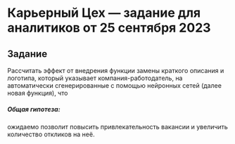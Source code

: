 # Карьерный Цех — задание для аналитиков от 25 сентября 2023

## Задание

Рассчитать эффект от внедрения функции замены краткого описания  и логотипа, который указывает компания-работодатель, на автоматически сгенерированные с помощью нейронных сетей (далее новая функция), что
##### Общая гипотеза:

ожидаемо позволит повысить привлекательность вакансии и увеличить количество откликов на неё.
